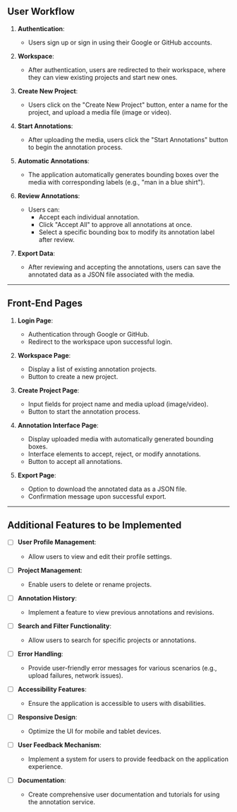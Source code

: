 ## User Workflow

1. **Authentication**:
   - Users sign up or sign in using their Google or GitHub accounts.

2. **Workspace**:
   - After authentication, users are redirected to their workspace, where they can view existing projects and start new ones.

3. **Create New Project**:
   - Users click on the "Create New Project" button, enter a name for the project, and upload a media file (image or video).

4. **Start Annotations**:
   - After uploading the media, users click the "Start Annotations" button to begin the annotation process.

5. **Automatic Annotations**:
   - The application automatically generates bounding boxes over the media with corresponding labels (e.g., "man in a blue shirt").

6. **Review Annotations**:
   - Users can:
     - Accept each individual annotation.
     - Click "Accept All" to approve all annotations at once.
     - Select a specific bounding box to modify its annotation label after review.

7. **Export Data**:
   - After reviewing and accepting the annotations, users can save the annotated data as a JSON file associated with the media.

---

## Front-End Pages

1. **Login Page**:
   - Authentication through Google or GitHub.
   - Redirect to the workspace upon successful login.

2. **Workspace Page**:
   - Display a list of existing annotation projects.
   - Button to create a new project.

3. **Create Project Page**:
   - Input fields for project name and media upload (image/video).
   - Button to start the annotation process.

4. **Annotation Interface Page**:
   - Display uploaded media with automatically generated bounding boxes.
   - Interface elements to accept, reject, or modify annotations.
   - Button to accept all annotations.

5. **Export Page**:
   - Option to download the annotated data as a JSON file.
   - Confirmation message upon successful export.

---

## Additional Features to be Implemented

- [ ] **User Profile Management**:
  - Allow users to view and edit their profile settings.

- [ ] **Project Management**:
  - Enable users to delete or rename projects.

- [ ] **Annotation History**:
  - Implement a feature to view previous annotations and revisions.

- [ ] **Search and Filter Functionality**:
  - Allow users to search for specific projects or annotations.

- [ ] **Error Handling**:
  - Provide user-friendly error messages for various scenarios (e.g., upload failures, network issues).

- [ ] **Accessibility Features**:
  - Ensure the application is accessible to users with disabilities.

- [ ] **Responsive Design**:
  - Optimize the UI for mobile and tablet devices.

- [ ] **User Feedback Mechanism**:
  - Implement a system for users to provide feedback on the application experience.

- [ ] **Documentation**:
  - Create comprehensive user documentation and tutorials for using the annotation service.


